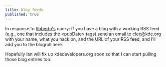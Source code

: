 ```yaml
---
title: blog feeds
published: true
---
```


In response to [Roberto's][] query: If you have a blog with a working
RSS feed (e.g., one that includes the \<pubDate\> tags) send an email to
clee@kde.org with your name, what you hack on, and the URL of your RSS
feed, and I'll add you to the blogroll here.

Hopefully Ian will fix up kdedevelopers.org soon so that I can start
pulling those blog entries too.

  [Roberto's]: http://www.pycs.net/lateral/weblog/
